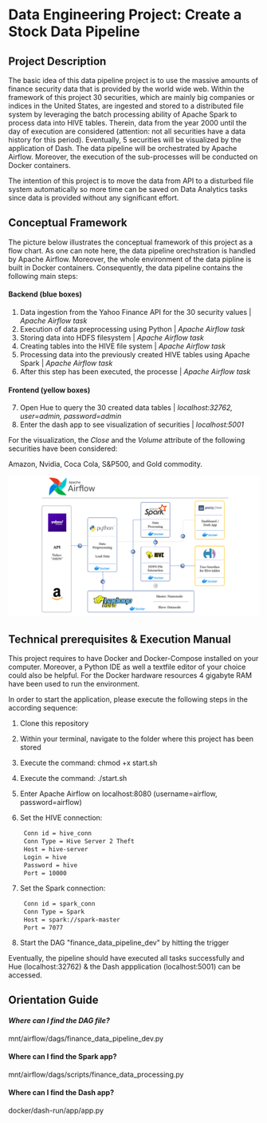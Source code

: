 # Data Engineering Project: Create a Stock Data Pipeline

## Project Description
The basic idea of this data pipeline project is to use the massive amounts of finance security data that is provided by the world wide web. Within the framework of this project 30 securities, which are mainly big companies or indices in the United States, are ingested and stored to a distributed file system by leveraging the batch processing ability of Apache Spark to process data into HIVE tables. Therein, data from the year 2000 until the day of execution are considered (attention: not all securities have a data history for this period). Eventually, 5 securities will be visualized by the application of Dash. The data pipeline will be orchestrated by Apache Airflow. Moreover, the execution of the sub-processes will be conducted on Docker containers.

The intention of this project is to move the data from API to a disturbed file system automatically so more time can be saved on Data Analytics tasks since data is provided without any significant effort.

## Conceptual Framework

The picture below illustrates the conceptual framework of this project as a flow chart. As one can note here, the data pipeline orechstration is handled by Apache Airflow. Moreover, the whole environment of the data pipline is built in Docker containers.
Consequently, the data pipeline contains the following main steps:

#### Backend (blue boxes)
1. Data ingestion from the Yahoo Finance API for the 30 security values  | _Apache Airflow task_
2. Execution of data preprocessing using Python  | _Apache Airflow task_
3. Storing data into HDFS filesystem  | _Apache Airflow task_
4. Creating tables into the HIVE file system  | _Apache Airflow task_
5. Processing data into the previously created HIVE tables using Apache Spark  | _Apache Airflow task_
6. After this step has been executed, the processe | _Apache Airflow task_

#### Frontend (yellow boxes)
7. Open Hue to query the 30 created data tables | _localhost:32762, user=admin, password=admin_
8. Enter the dash app to see visualization of securities | _localhost:5001_

For the visualization, the _Close_ and the _Volume_ attribute of the following securities have been considered: 

Amazon, Nvidia, Coca Cola, S&P500, and Gold commodity.

![Conceptual Framework](https://github.com/DenisSobczyk/data-pipeline/blob/main/Architecture_ProcessChart_20221205-1.png)

## Technical prerequisites & Execution Manual
This project requires to have Docker and Docker-Compose installed on your computer. Moreover, a Python IDE as well a textfile editor of your choice could also be helpful. For the Docker hardware resources 4 gigabyte RAM have been used to run the environment.

In order to start the application, please execute the following steps in the according sequence:

1. Clone this repository
2. Within your terminal, navigate to the folder where this project has been stored 
3. Execute the command: chmod +x start.sh 
4. Execute the command: ./start.sh
5. Enter Apache Airflow on localhost:8080 (username=airflow, password=airflow)
6. Set the HIVE connection:

		Conn id = hive_conn
		Conn Type = Hive Server 2 Theft
		Host = hive-server
		Login = hive
		Password = hive
		Port = 10000 
7. Set the Spark connection:

		Conn id = spark_conn
		Conn Type = Spark
		Host = spark://spark-master
		Port = 7077
8. Start the DAG "finance_data_pipeline_dev" by hitting the trigger

Eventually, the pipeline should have executed all tasks successfully and Hue (localhost:32762) & the Dash appplication (localhost:5001) can be accessed.

## Orientation Guide

#### _Where can I find the DAG file?_

mnt/airflow/dags/finance_data_pipeline_dev.py

#### Where can I find the Spark app?

mnt/airflow/dags/scripts/finance_data_processing.py

#### Where can I find the Dash app?

docker/dash-run/app/app.py
